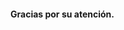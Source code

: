 <h1 class="title" style="display:none">Fin</h1>
<h4 style="text-transform: none;"> Gracias por su atención. </h4>
